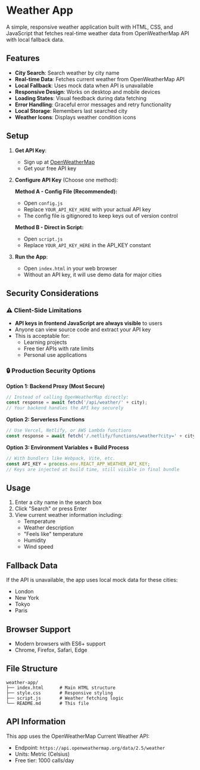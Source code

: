 # Weather App

A simple, responsive weather application built with HTML, CSS, and JavaScript that fetches real-time weather data from OpenWeatherMap API with local fallback data.

## Features

- **City Search**: Search weather by city name
- **Real-time Data**: Fetches current weather from OpenWeatherMap API
- **Local Fallback**: Uses mock data when API is unavailable
- **Responsive Design**: Works on desktop and mobile devices
- **Loading States**: Visual feedback during data fetching
- **Error Handling**: Graceful error messages and retry functionality
- **Local Storage**: Remembers last searched city
- **Weather Icons**: Displays weather condition icons

## Setup

1. **Get API Key**:
   - Sign up at [OpenWeatherMap](https://openweathermap.org/api)
   - Get your free API key

2. **Configure API Key** (Choose one method):

   **Method A - Config File (Recommended):**
   - Open `config.js`
   - Replace `YOUR_API_KEY_HERE` with your actual API key
   - The config file is gitignored to keep keys out of version control

   **Method B - Direct in Script:**
   - Open `script.js`
   - Replace `YOUR_API_KEY_HERE` in the API_KEY constant

3. **Run the App**:
   - Open `index.html` in your web browser
   - Without an API key, it will use demo data for major cities

## Security Considerations

### ⚠️ Client-Side Limitations
- **API keys in frontend JavaScript are always visible** to users
- Anyone can view source code and extract your API key
- This is acceptable for:
  - Learning projects
  - Free tier APIs with rate limits
  - Personal use applications

### 🔒 Production Security Options

**Option 1: Backend Proxy (Most Secure)**
```javascript
// Instead of calling OpenWeatherMap directly:
const response = await fetch('/api/weather/' + city);
// Your backend handles the API key securely
```

**Option 2: Serverless Functions**
```javascript
// Use Vercel, Netlify, or AWS Lambda functions
const response = await fetch('/.netlify/functions/weather?city=' + city);
```

**Option 3: Environment Variables + Build Process**
```javascript
// With bundlers like Webpack, Vite, etc.
const API_KEY = process.env.REACT_APP_WEATHER_API_KEY;
// Keys are injected at build time, still visible in final bundle
```

## Usage

1. Enter a city name in the search box
2. Click "Search" or press Enter
3. View current weather information including:
   - Temperature
   - Weather description
   - "Feels like" temperature
   - Humidity
   - Wind speed

## Fallback Data

If the API is unavailable, the app uses local mock data for these cities:
- London
- New York
- Tokyo
- Paris

## Browser Support

- Modern browsers with ES6+ support
- Chrome, Firefox, Safari, Edge

## File Structure

```
weather-app/
├── index.html      # Main HTML structure
├── style.css       # Responsive styling
├── script.js       # Weather fetching logic
└── README.md       # This file
```

## API Information

This app uses the OpenWeatherMap Current Weather API:
- Endpoint: `https://api.openweathermap.org/data/2.5/weather`
- Units: Metric (Celsius)
- Free tier: 1000 calls/day